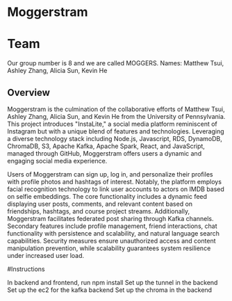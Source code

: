 # Moggerstram

# Team 
Our group number is 8 and we are called MOGGERS.
Names: Matthew Tsui, Ashley Zhang, Alicia Sun, Kevin He

## Overview
Moggerstram is the culmination of the collaborative efforts of Matthew Tsui, Ashley Zhang, Alicia Sun, and Kevin He from the University of Pennsylvania. This project introduces "InstaLite," a social media platform reminiscent of Instagram but with a unique blend of features and technologies. Leveraging a diverse technology stack including Node.js, Javascript, RDS, DynamoDB, ChromaDB, S3, Apache Kafka, Apache Spark, React, and JavaScript, managed through GitHub, Moggerstram offers users a dynamic and engaging social media experience.

Users of Moggerstram can sign up, log in, and personalize their profiles with profile photos and hashtags of interest. Notably, the platform employs facial recognition technology to link user accounts to actors on IMDB based on selfie embeddings. The core functionality includes a dynamic feed displaying user posts, comments, and relevant content based on friendships, hashtags, and course project streams. Additionally, Moggerstram facilitates federated post sharing through Kafka channels. Secondary features include profile management, friend interactions, chat functionality with persistence and scalability, and natural language search capabilities. Security measures ensure unauthorized access and content manipulation prevention, while scalability guarantees system resilience under increased user load.

#Instructions

In backend and frontend, run npm install
Set up the tunnel in the backend
Set up the ec2 for the kafka backend
Set up the chroma in the backend
